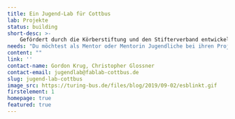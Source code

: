 ```yaml
---
title: Ein Jugend-Lab für Cottbus
lab: Projekte
status: building
short-desc: >-
    Gefördert durch die Körberstiftung und den Stifterverband entwickeln wir in Kooperation mit dem Netzwerk Offener Werkstätten Brandenburg ein Jugend-Lab für Cottbus.<br>Ab dem 6.1. öffnen wir unsere Werkstatt <strong>jeden Dienstag, zwischen 15 Uhr und 18 Uhr</strong>, nur für Jugendliche und unterstützen sie in der Entwicklung ihrer Projekte. Mit regelmäßigen Workshops vermitteln wir Grundlagen und helfen bei der Ideenfindung.
needs: "Du möchtest als Mentor oder Mentorin Jugendliche bei ihren Projekten betreuen oder einfach das Lab besuchen? Dann melde dich bei uns!"
content: ""
link: ''
contact-name: Gordon Krug, Christopher Glossner
contact-email: jugendlab@fablab-cottbus.de
slug: jugend-lab-cottbus
image_src: https://turing-bus.de/files/blog/2019/09-02/esblinkt.gif
firstelement: 1
homepage: true
featured: true
---
```

